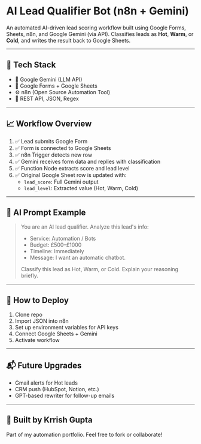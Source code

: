 # AI Lead Qualifier Bot (n8n + Gemini)

An automated AI-driven lead scoring workflow built using Google Forms, Sheets, n8n, and Google Gemini (via API). Classifies leads as **Hot**, **Warm**, or **Cold**, and writes the result back to Google Sheets.

---

## 🔧 Tech Stack

- 🧠 Google Gemini (LLM API)
- 📝 Google Forms + Google Sheets
- ⚙️ n8n (Open Source Automation Tool)
- 🧾 REST API, JSON, Regex

---

## 📈 Workflow Overview

1. ✅ Lead submits Google Form  
2. ✅ Form is connected to Google Sheets  
3. ✅ n8n Trigger detects new row  
4. ✅ Gemini receives form data and replies with classification  
5. ✅ Function Node extracts score and lead level  
6. ✅ Original Google Sheet row is updated with:
   - `lead_score`: Full Gemini output
   - `lead_level`: Extracted value (Hot, Warm, Cold)

---

## 🧪 AI Prompt Example

> You are an AI lead qualifier. Analyze this lead's info:
>
> - Service: Automation / Bots  
> - Budget: £500–£1000  
> - Timeline: Immediately  
> - Message: I want an automatic chatbot.
>
> Classify this lead as Hot, Warm, or Cold. Explain your reasoning briefly.

---

## 💾 How to Deploy

1. Clone repo  
2. Import JSON into n8n  
3. Set up environment variables for API keys  
4. Connect Google Sheets + Gemini  
5. Activate workflow

---

## 📬 Future Upgrades

- Gmail alerts for Hot leads  
- CRM push (HubSpot, Notion, etc.)  
- GPT-based rewriter for follow-up emails  

---

## 👤 Built by Krrish Gupta  
Part of my automation portfolio. Feel free to fork or collaborate!
